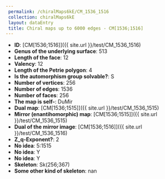 ```yaml
--- 
 permalink: /chiralMaps6kE/CM_1536_1516 
 collection: chiralMaps6kE
 layout: dataEntry
 title: Chiral maps up to 6000 edges - CM[1536;1516]
---
```


- **ID**: [CM[1536;1516]]({{ site.url }}/test/CM_1536_1516)
- **Genus of the underlying surface**: 513
- **Length of the face**: 12
- **Valency**: 12
- **Length of the Petrie polygon**: 4
- **Is the automorphism group solvable?**: S
- **Number of vertices**: 256
- **Number of edges**: 1536
- **Number of faces**: 256
- **The map is self-**: DuMir
- **Dual map**: [CM[1536;1515]]({{ site.url }}/test/CM_1536_1515)
- **Mirror (enantihomorphic) map**: [CM[1536;1515]]({{ site.url }}/test/CM_1536_1515)
- **Dual of the mirror image**: [CM[1536;1516]]({{ site.url }}/test/CM_1536_1516)
- **Z_q-Exponent?**: 2
- **No idea**:  5:1515
- **No idea**: Y
- **No idea**: Y
- **Skeleton**: Sk(256;367)
- **Some other kind of skeleton**: nan
